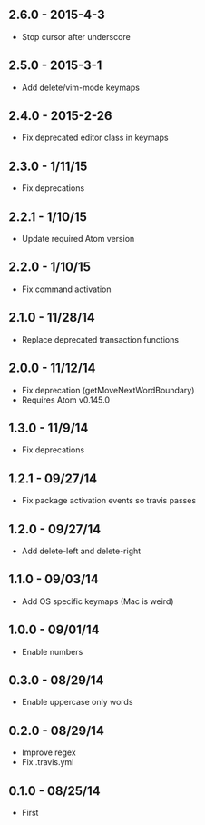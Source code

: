 ## 2.6.0 - 2015-4-3
* Stop cursor after underscore

## 2.5.0 - 2015-3-1
* Add delete/vim-mode keymaps

## 2.4.0 - 2015-2-26
* Fix deprecated editor class in keymaps

## 2.3.0 - 1/11/15
* Fix deprecations

## 2.2.1 - 1/10/15
* Update required Atom version

## 2.2.0 - 1/10/15
* Fix command activation

## 2.1.0 - 11/28/14
* Replace deprecated transaction functions

## 2.0.0 - 11/12/14
* Fix deprecation (getMoveNextWordBoundary)
* Requires Atom v0.145.0

## 1.3.0 - 11/9/14
* Fix deprecations

## 1.2.1 - 09/27/14
* Fix package activation events so travis passes

## 1.2.0 - 09/27/14
* Add delete-left and delete-right

## 1.1.0 - 09/03/14
* Add OS specific keymaps (Mac is weird)

## 1.0.0 - 09/01/14
* Enable numbers

## 0.3.0 - 08/29/14
* Enable uppercase only words

## 0.2.0 - 08/29/14
* Improve regex
* Fix .travis.yml

## 0.1.0 - 08/25/14
* First
